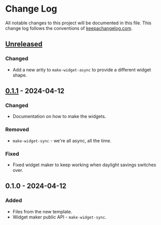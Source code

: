 # Change Log
All notable changes to this project will be documented in this file. This change log follows the conventions of [keepachangelog.com](http://keepachangelog.com/).

## [Unreleased]
### Changed
- Add a new arity to `make-widget-async` to provide a different widget shape.

## [0.1.1] - 2024-04-12
### Changed
- Documentation on how to make the widgets.

### Removed
- `make-widget-sync` - we're all async, all the time.

### Fixed
- Fixed widget maker to keep working when daylight savings switches over.

## 0.1.0 - 2024-04-12
### Added
- Files from the new template.
- Widget maker public API - `make-widget-sync`.

[Unreleased]: https://sourcehost.site/your-name/clojure-my-playground/compare/0.1.1...HEAD
[0.1.1]: https://sourcehost.site/your-name/clojure-my-playground/compare/0.1.0...0.1.1

